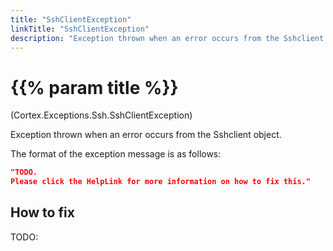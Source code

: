 ```yaml
---
title: "SshClientException"
linkTitle: "SshClientException"
description: "Exception thrown when an error occurs from the Sshclient object."
---
```


# {{% param title %}}

<p class="namespace">(Cortex.Exceptions.Ssh.SshClientException)</p>

Exception thrown when an error occurs from the Sshclient object.

The format of the exception message is as follows:

```json
"TODO.
Please click the HelpLink for more information on how to fix this."
```

## How to fix

TODO: